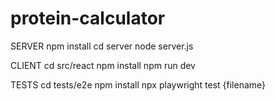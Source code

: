 # protein-calculator
 
SERVER
npm install
cd server
node server.js

CLIENT
cd src/react
npm install
npm run dev

TESTS
cd tests/e2e
npm install
npx playwright test {filename}